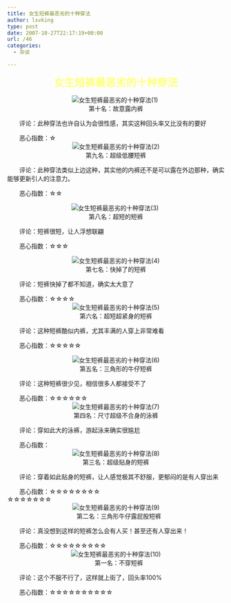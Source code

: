 ```yaml
---
title: 女生短裤最恶劣的十种穿法
author: lsvking
type: post
date: 2007-10-27T22:17:19+00:00
url: /46
categories:
  - 杂谈

---
```

<p align="center">
  <font color="#ffff80" style="font-size: 24px"><strong>女生短裤最恶劣的十种穿法</strong></font>
</p>

<p align="center" style="margin: 0px">
  <img src="http://www.dahe.cn/photo/wylt/W020070801398634379420.jpg" alt="女生短裤最恶劣的十种穿法(1)" class="conImg" /> 
</p>

<p align="center" style="margin: 0px">
  第十名：故意露内裤
</p>

　　评论：此种穿法也许自认为会很性感，其实这种回头率又比没有的要好

<p style="margin: 0px">
  　　恶心指数：☆
</p>

<p align="center" style="margin: 0px">
  <img src="http://www.dahe.cn/photo/wylt/W020070801398637185376.jpg" alt="女生短裤最恶劣的十种穿法(2)" class="conImg" />
</p>

<p align="center" style="margin: 0px">
  第九名：超级低腰短裤
</p>

　　评论：此种穿法类似上边这种，其实他的内裤还不是可以露在外边那种，确实能够更新引人的注意力。

　　恶心指数：☆☆

<p align="center" style="margin: 0px">
  <img src="http://www.dahe.cn/photo/wylt/W020070801398638598935.jpg" alt="女生短裤最恶劣的十种穿法(3)" class="conImg" /> 
</p>

<p align="center" style="margin: 0px">
  第八名：超短的短裤
</p>

　　评论：短裤很短，让人浮想联翩

　　恶心指数：☆☆☆

<p align="center" style="margin: 0px">
  <img src="http://www.dahe.cn/photo/wylt/W020070801398639847684.jpg" alt="女生短裤最恶劣的十种穿法(4)" class="conImg" />
</p>

<p align="center" style="margin: 0px">
  第七名：快掉了的短裤
</p>

　　评论：短裤快掉了都不知道，确实太大意了

<p style="margin: 0px">
  　　恶心指数：☆☆☆☆
</p>

<p align="center" style="margin: 0px">
  <img src="http://www.dahe.cn/photo/wylt/W020070801398640463985.jpg" alt="女生短裤最恶劣的十种穿法(5)" class="conImg" />
</p>

<p align="center" style="margin: 0px">
  第六名：超短超紧身的短裤
</p>

　　评论：这种短裤酷似内裤，尤其丰满的人穿上非常难看

　　恶心指数：☆☆☆☆☆

<p align="center" style="margin: 0px">
  <img src="http://www.dahe.cn/photo/wylt/W020070801398641094804.jpg" alt="女生短裤最恶劣的十种穿法(6)" class="conImg" />
</p>

<p align="center" style="margin: 0px">
  第五名：三角形的牛仔短裤
</p>

　　评论：这种短裤很少见，相信很多人都接受不了

<p style="margin: 0px">
  　　恶心指数：☆☆☆☆☆☆
</p>

<p align="center" style="margin: 0px">
  <img src="http://www.dahe.cn/photo/wylt/W020070801398642183489.jpg" alt="女生短裤最恶劣的十种穿法(7)" class="conImg" />
</p>

<p align="center" style="margin: 0px">
  第四名：尺寸超级不合身的泳裤
</p>

　　评论：穿如此大的泳裤，游起泳来确实很尴尬

<p style="margin: 0px">
  　　恶心指数：
</p>

<p align="center" style="margin: 0px">
  <img src="http://www.dahe.cn/photo/wylt/W020070801398642816621.jpg" alt="女生短裤最恶劣的十种穿法(8)" class="conImg" />
</p>

<p align="center" style="margin: 0px">
  第三名：超级贴身的短裤
</p>

　　评论：穿着如此贴身的短裤，让人感觉极其不舒服，更郁闷的是有人穿出来

<p style="margin: 0px">
  　　恶心指数：☆☆☆☆☆☆☆☆
</p>

<p style="margin: 0px">
  ☆☆☆☆☆☆☆
</p>

<p align="center" style="margin: 0px">
  <img src="http://www.dahe.cn/photo/wylt/W020070801398643593386.jpg" alt="女生短裤最恶劣的十种穿法(9)" class="conImg" />
</p>

<p align="center" style="margin: 0px">
  　第二名：三角形牛仔露屁股短裤
</p>

　　评论：真没想到这样的短裤怎么会有人买！甚至还有人穿出来！

<p style="margin: 0px">
  　　恶心指数：☆☆☆☆☆☆☆☆☆
</p>

<p align="center" style="margin: 0px">
  <img src="http://www.dahe.cn/photo/wylt/W020070801398644534911.jpg" alt="女生短裤最恶劣的十种穿法(10)" class="conImg" />
</p>

<p align="center" style="margin: 0px">
  　第一名：不穿短裤
</p>

　　评论：这个不服不行了，这样就上街了，回头率100%

　　恶心指数：☆☆☆☆☆☆☆☆☆☆